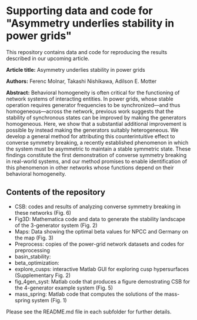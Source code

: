# Supporting data and code for "Asymmetry underlies stability in power grids"

This repository contains data and code for reproducing the results described in our upcoming article.

**Article title:** Asymmetry underlies stability in power grids

**Authors:** Ferenc Molnar, Takashi Nishikawa, Adilson E. Motter

**Abstract:**
Behavioral homogeneity is often critical for the functioning of network systems
of interacting entities. In power grids, whose stable operation requires
generator frequencies to be synchronized—and thus homogeneous—across the network, previous work
suggests that the stability of synchronous states can be improved
by making the generators homogeneous. Here, we show that a substantial additional
improvement is possible by instead making the generators suitably
heterogeneous. We develop a general method for attributing this counterintuitive
effect to converse symmetry breaking, a recently established phenomenon
in which the system must be asymmetric to maintain a stable symmetric state.
These findings constitute the first demonstration of converse symmetry breaking
in real-world systems, and our method promises to enable identification of
this phenomenon in other networks whose functions depend on their behavioral
homogeneity.

## Contents of the repository
- CSB: codes and results of analyzing converse symmetry breaking in these networks (Fig. 6)
- Fig3D: Mathematica code and data to generate the stability landscape of the 3-generator system (Fig. 2)
- Maps: Data showing the optimal beta values for NPCC and Germany on the map (Fig. 3)
- Preprocess: copies of the power-grid network datasets and codes for preprocessing
- basin_stability: 
- beta_optimization:
- explore_cusps: interactive Matlab GUI for exploring cusp hypersurfaces (Supplementary Fig. 2)
- fig_4gen_syst: Matlab code that produces a figure demostrating CSB for the 4-generator example system (Fig. 5)
- mass_spring: Matlab code that computes the solutions of the mass-spring system (Fig. 1)

Please see the README.md file in each subfolder for further details.
